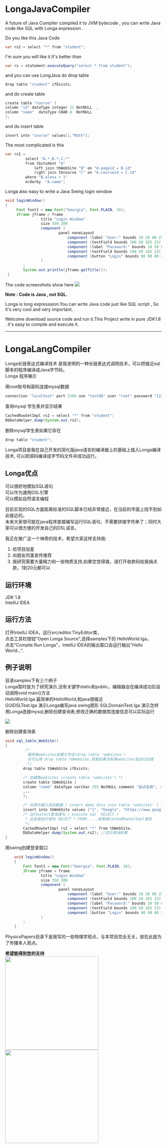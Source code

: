 # LongaJavaCompiler
A future of Java Compiler  compiled it to JVM bytecode , 
you can write Java code  like SQL with Longa expression .  

Do you like this Java Code
```java
var rs2 = select "*" from "student";
```
I'm sure you will like it.It's better than
```java
var rs = statement.executeQuery("select * from student");
```
and you can use LongJava do  drop table

```java
drop table "student" ifExists;
```

and do create table 
```java
create table "course" [
column "id" dataType integer 11 NotNULL  ,
column "name"  dataType CHAR 8  NotNULL
];
```
and do insert table
```java
insert into "course" values[1,"Math"];
```
The most complicated is this 
```java
var rs1 =
         select "A.*,B.*,C.*"
         from tbstudent "A"
             left join tbWebSite "B" on "A.pageid = B.id"
             right join tbcourse "C" on "A.courseid = C.id"
         where "B.alexa > 1"
         orderby  "A.name";

```
Longa also easy to write a Java Swing login window 
```java
void loginWindow()
{
     Font font1 = new Font("Georgia", Font.PLAIN, 16);
     JFrame jframe = frame
                title "Login Window"
                size 350 200
                component (
                        panel noneLayout
                            component (label "User:" bounds 10 20 80 25 font font1)
                            component (textField bounds 100 20 165 25)
                            component (label "Password:" bounds 10 50 80 25)
                            component (textField bounds 100 50 165 25)
                            component (button "Login" bounds 90 90 80 25)
                )
        ;
        System.out.println(jframe.getTitle());
 }
```
The code screenshots show here
![](resources/LoginWindow.png)

**Note : Code is Java , not SQL.**


Longa is long expresssion.You can write Java code just like SQL script ,
So it's very cool and very important.  

Welcome download source code and run it.This Project write in pure JDK1.8 . it's easy to 
compile  and execute it.

------------------------------------------------------------------------------------  

# LongaLangCompiler
Longa长链表达式编译技术 是我发明的一种长链表达式调用技术，可以把接近sql脚本的程序编译成Java字节码。  
Longa 程序展示


用root账号和密码连接mysql数据
```java
connection "localhost" port 3306 use "testdb" user "root" password "123456" ;
```

查询mysql 学生表并显示结果
```java
CachedRowSetImpl rs2 = select "*" from "student"; 
DbDataHelper.dump(System.out,rs2);
```

删除mysql学生表如果它存在
```java
drop table "student";
```

Longa项目是我在自己开发的简化版java语言的编译器上的基础上插入Longa编译技术,
可以把源码编译成字节码文件并成功运行。


## Longa优点
可以很好地模拟SQL语句  
可以作为通用DSL引擎  
可以模拟自然语言编程

目前实现的SQL方面距离标准的SQL脚本已经非常接近，在当前的市面上找不到如此接近的。  
未来大家很可能在java程序直接编写运行SQL语句，不需要拼接字符串了；同时大家可以很方便的开发自己的DSL语言。

我正在推广这一个神奇的技术，希望大家这样支持我:
1. 给项目加星
2. 向朋友同事宣传推荐
3. 我研究需要大量精力和一些物质支持,如果您觉得值，请打开收款码给我捐点款，1到20元都可以

## 运行环境
JDK 1.8  
IntelliJ IDEA

## 运行方法
打开IntelliJ IDEA，运行src/editor.TinyEditor类，  
点击工具栏按钮"Open Longa Source",选择samples下的 HelloWorld.lga，  
点击"Compile Run Longa"，IntelliJ IDEA的输出窗口会运行输出"Hello World...".

## 例子说明
目录samples下有三个例子  
Longa暂时是为了研究演示,没有关键字static和public，编辑器会在编译成功后自动调用void main()方法  
HelloWorld.lga 最简单的HelloWorld,和java很接近  
GUIDSLTest.lga 演示Longa编写java swing图形
SQLDomainTest.lga 演示怎样用Longa连接mysql,删除创建查询表,修改正确的数据库连接信息可以实际运行

![](resources/SQLDemo.png)

删除创建查询表
```java
void sql_table_WebSite()
{
         /*
          删除表websites如果它存在(drop table 'websites')
          也可以用 drop table tbWebSite,但是如果没有表websites会运行出错
          */
        drop table tbWebSite ifExists;

        /* 创建表websites (create table 'websites') */
        create table tbWebSite [
        column "name" dataType varchar 255 NotNULL comment "站点名称", //定义列,包括名称、数据类型、长度、备注
        ...
        ];

        /* 向表中插入测试数据 ( insert demo data into table 'websites' ) */
        insert into tbWebSite values ["1", "Google", "https://www.google.cm/", "1", "USA"] ;
        /* 运行select查询语句 ( ececute sql  SELECT ) 
         * 此处是执行语句 SELECT * FROM ...,结果是CachedRowSetImpl类型
         */
        CachedRowSetImpl rs2 = select "*" from tbWebSite; 
        DbDataHelper.dump(System.out,rs2); //显示查询结果
}
```
用swing创建登录窗口
```java
    void loginWindow()
    {
        Font font1 = new Font("Georgia", Font.PLAIN, 16);
        JFrame jframe = frame
                title "Login Window"
                size 350 200
                component (
                        panel noneLayout
                            component (label "User:" bounds 10 20 80 25 font font1)
                            component (textField bounds 100 20 165 25)
                            component (label "Password:" bounds 10 50 80 25)
                            component (textField bounds 100 50 165 25)
                            component (button "Login" bounds 90 90 80 25)
                )
        ;
    }
```

PhysicsPapers目录下是我写的一些物理学观点，与本项目完全无关，放在此是为了传播本人观点。

<b>希望能得到您的支持</b>  
<img src="./收款码/支付宝收款码.jpg" width = "300" />
<img src="./收款码/微信收款码.jpg" width = "300"  />